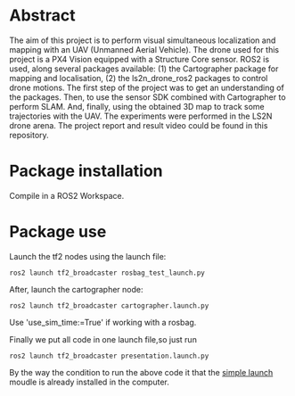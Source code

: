 # Abstract
The aim of this project is to perform visual simultaneous localization and
mapping with an UAV (Unmanned Aerial Vehicle). The drone used for this
project is a PX4 Vision equipped with a Structure Core sensor. ROS2 is used,
along several packages available: (1) the Cartographer package for mapping
and localisation, (2) the ls2n_drone_ros2 packages to control drone motions.
The first step of the project was to get an understanding of the packages.
Then, to use the sensor SDK combined with Cartographer to perform SLAM.
And, finally, using the obtained 3D map to track some trajectories with the
UAV. The experiments were performed in the LS2N drone arena. The project report and result video could be found in this repository.

# Package installation

Compile in a ROS2 Workspace.

# Package use

Launch the tf2 nodes using the launch file:

~~~
ros2 launch tf2_broadcaster rosbag_test_launch.py
~~~

After, launch the cartographer node:

~~~
ros2 launch tf2_broadcaster cartographer.launch.py 
~~~

Use 'use_sim_time:=True' if working with a rosbag.

Finally we put all code in one launch file,so just run
~~~
ros2 launch tf2_broadcaster presentation.launch.py
~~~
By the way the condition to run the above code it that the [simple launch](https://github.com/oKermorgant/simple_launch) moudle is already installed in the computer.
